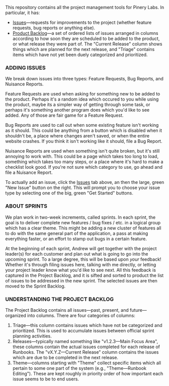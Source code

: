 This repository contains all the project management tools for Pinery Labs.  In particular, it has:

* [Issues](https://github.com/pinerylabs/project-management/issues)—requests for improvements to
    the project (whether feature requests, bug reports or anything else).
* [Product Backlog](https://github.com/pinerylabs/project-management/projects/1)—a set of ordered
    lists of issues arranged in columns according to how soon they are scheduled to be added to the
    product, or what release they were part of.  The "Current Release" column shows things which
    are planned for the next release, and "Triage" contains items which have not yet been duely
    categorized and prioritized.


### ADDING ISSUES

We break down issues into three types: Feature Requests, Bug Reports, and Nuisance Reports.

Feature Requests are used when asking for something new to be added to the product.  Perhaps it's a
random idea which occured to you while using the product, maybe its a simpler way of getting through
some task, or perhaps it's something another program does which you'd like to see added.  Any of
those are fair game for a Feature Request.

Bug Reports are used to call out when some existing feature isn't working as it should.  This could
be anything from a button which is disabled when it shouldn't be, a place where changes aren't saved,
or when the entire website crashes. If you think it isn't working like it should, file a Bug Report.

Nuisance Reports are used when something isn't quite broken, but it's still annoying to work with.
This could be a page which takes too long to load, something which takes too many steps, or a place
where it's hard to make a checklist look good.  If you're not sure which category to use, go ahead
and file a Nuisance Report.

To actually add an issue, click the [Issues](/issues) tab above, an then the large, green "New Issue"
button on the right.  This will prompt you to choose your issue type by selecting one of the big,
green "Get Started" buttons.



### ABOUT SPRINTS

We plan work in two-week increments, called sprints.  In each sprint, the goal is to deliver complete
new features / bug fixes / etc. in a logical group which has a clear theme.  This might be adding a
new cluster of features all to do with the same general part of the application, a pass at making
everything faster, or an effort to stamp out bugs in a certain feature.

At the beginning of each sprint, Andrew will get together with the project leader(s) for each customer
and plan out what is going to go into the upcoming sprint.  To a large degree, this will be based upon
*your* feedback!  Whether it's through filing issues here, talking with me directly, or letting your
project leader know what you'd like to see next.  All this feedback is captured in the Project Backlog,
and it is sifted and sorted to product the list of issues to be addressed in the new sprint. The
selected issues are then moved to the Sprint Backlog.



### UNDERSTANDING THE PROJECT BACKLOG

The Project Backlog contains all issues—past, present, and future—organized into columns.  There are
four categories of columns:

1. Triage—this column contains issues which have not be categorized and prioritized. This is used to
accumulate issues between official sprint planning activities.
2. Releases—typically named something like "v1.2.3—Main Focus Area", these columns contain the actual
issues completed for each release of Runbooks.  The "vX.Y.Z—Current Release" column contains the issues
which are due to be completed in the next release.
3. Theme—columns starting with "Theme" collect specific items which all pertain to some one part of the
system (e.g., "Theme—Runbook Editing").  These are kept roughly in priority order of how important each
issue seems to be to end users.
